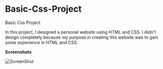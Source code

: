# Basic-Css-Project
Basic Css Project

In this project, I designed a personal website using HTML and CSS. I didn't design completely because my purpose in creating this website was to gain some experience in HTML and CSS. 

**Screenshots**

![ScreenShot](https://prnt.sc/Ufxt_549Z71f)
